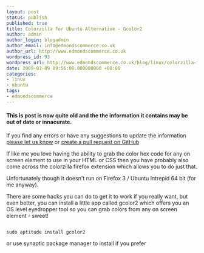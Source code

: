 ```yaml
---
layout: post
status: publish
published: true
title: Colorzilla for Ubuntu Alternative - Gcolor2
author: admin
author_login: blogadmin
author_email: info@edmondscommerce.co.uk
author_url: http://www.edmondscommerce.co.uk
wordpress_id: 93
wordpress_url: http://www.edmondscommerce.co.uk/blog/linux/colorzilla-for-ubuntu-alternative-gcolor2/
date: 2009-01-09 09:56:00.000000000 +00:00
categories:
- linux
- ubuntu
tags:
- edmondscommerce
---
```

<div class="oldpost"><h4>This is post is now quite old and the the information it contains may be out of date or innacurate.</h4>
<p>
If you find any errors or have any suggestions to update the information <a href="http://edmondscommerce.github.io/contact-us/index.html">please let us know</a>
or <a href="https://github.com/edmondscommerce/edmondscommerce.github.io">create a pull request on GitHub</a>
</p>
</div>
If like me you love having the ability to grab the color hex code for any on screen element to use in your HTML or CSS then you have probably also come across the colorzilla firefox extension which allows you to do just that.

Unfortunately though it doesn't run on Firefox 3 / Ubuntu Intrepid 64 bit (for me anyway).

There are some hacks you can do to get it to work if you really want, but even better, you can install a little app called gcolor2 which offers you an OS level eyedropper tool so you can grab colors from any on screen element - sweet!

```

sudo aptitude install gcolor2

```

or use synaptic package manager to install if you prefer
